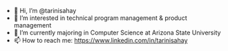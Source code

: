 - 👋 Hi, I’m @tarinisahay
- 👀 I’m interested in technical program management & product management
- 🌱 I’m currently majoring in Computer Science at Arizona State University 
- 📫 How to reach me: https://www.linkedin.com/in/tarinisahay

<!---
tarinisahay/tarinisahay is a ✨ special ✨ repository because its `README.md` (this file) appears on your GitHub profile.
You can click the Preview link to take a look at your changes.
--->
